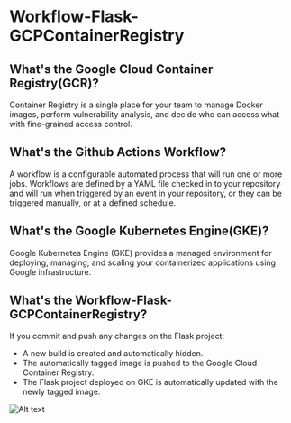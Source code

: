 # Workflow-Flask-GCPContainerRegistry


## What's the Google Cloud Container Registry(GCR)?

Container Registry is a single place for your team to manage Docker images, perform vulnerability analysis, and decide who can access what with fine-grained access control.

## What's the Github Actions Workflow?

A workflow is a configurable automated process that will run one or more jobs. Workflows are defined by a YAML file checked in to your repository and will run when triggered by an event in your repository, or they can be triggered manually, or at a defined schedule.

## What's the Google Kubernetes Engine(GKE)?

Google Kubernetes Engine (GKE) provides a managed environment for deploying, managing, and scaling your containerized applications using Google infrastructure.


## What's the Workflow-Flask-GCPContainerRegistry?

If you commit and push any changes on the Flask project;

- A new build is created and automatically hidden.
- The automatically tagged image is pushed to the Google Cloud Container Registry.
- The Flask project deployed on GKE is automatically updated with the newly tagged image.

![Alt text](NewArch.png?raw=true "Title")
